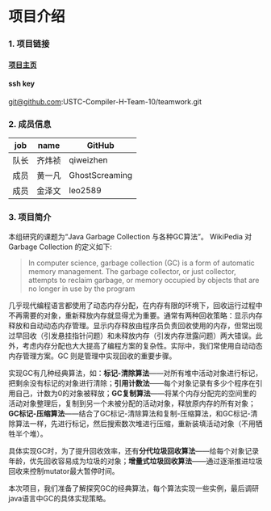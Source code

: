 # 项目介绍
### 1. 项目链接
#### [项目主页](https://github.com/USTC-Compiler-H-Team-10/teamwork.git)
#### ssh key 
git@github.com:USTC-Compiler-H-Team-10/teamwork.git

### 2. 成员信息
 | job  |  name  |    GitHub      |
 | ---- | ------ | -------------- |
 | 队长 | 齐炜祯 | qiweizhen      |
 | 成员 | 黄一凡 | GhostScreaming | 
 | 成员 | 金泽文 | leo2589        |

### 3. 项目简介
本组研究的课题为“Java Garbage Collection 与各种GC算法”。
WikiPedia 对 Garbage Collection 的定义如下:

>In computer science, garbage collection (GC) is a form of automatic memory management. The garbage collector, or just collector, attempts to reclaim garbage, or memory occupied by objects that are no longer in use by the program

几乎现代编程语言都使用了动态内存分配，在内存有限的环境下，回收运行过程中不再需要的对象，重新释放内存就显得尤为重要。通常有两种回收策略：显示内存释放和自动动态内存管理。显示内存释放由程序员负责回收使用的内存，但常出现过早回收（引发悬挂指针问题）和未释放内存（引发内存泄露问题）两大错误。此外，考虑内存分配也大大提高了编程方案的复杂性。实际中，我们常使用自动动态内存管理方案。GC 则是管理中实现回收的重要步骤。

实现GC有几种经典算法，如：**标记-清除算法**——对所有堆中活动对象进行标记，把剩余没有标记的对象进行清除；**引用计数法**——每个对象记录有多少个程序在引用自己，计数为0的对象被释放；**GC复制算法**——将某个内存分配完的空间里的活动对象整理后，复制到另一个未被分配的活动对象，释放原内存的所有对象；**GC标记-压缩算法**——结合了GC标记-清除算法和复制-压缩算法，和GC标记-清除算法一样，先进行标记，然后搜索数次堆进行压缩，重新装填活动对象（不用牺牲半个堆）。

具体实现GC时，为了提升回收效率，还有**分代垃圾回收算法**——给每个对象记录年龄，优先回收容易成为垃圾的对象；**增量式垃圾回收算法**——通过逐渐推进垃圾回收来控制mutator最大暂停时间。

本次项目，我们准备了解探究GC的经典算法，每个算法实现一些实例，最后调研java语言中GC的具体实现策略。
 
